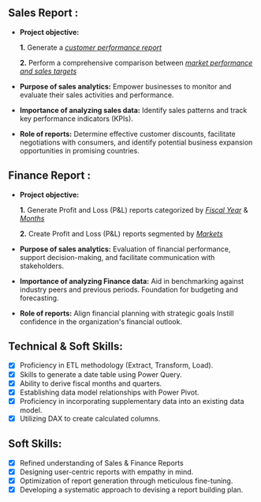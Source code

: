 ## Sales Report :


- **Project objective:** 

    **1.** Generate a _[customer performance report](https://github.com/lamoski/Excel-Sales-Analytics/blob/main/customer%20performance%20report.pdf)_ 

    **2.** Perform a comprehensive comparison between _[market performance and sales targets](https://github.com/lamoski/Excel-Sales-Analytics/blob/main/market%20performance%20vs%20target%20report.pdf)_

- **Purpose of sales analytics:** Empower businesses to monitor and evaluate their sales activities and performance.

- **Importance of analyzing sales data:** Identify sales patterns and track key performance indicators (KPIs).

- **Role of reports:** Determine effective customer discounts, facilitate negotiations with consumers, and identify potential business expansion opportunities in promising countries.


## Finance Report :

- **Project objective:** 

    **1.** Generate Profit and Loss (P&L) reports categorized by _[Fiscal Year](https://github.com/lamoski/Excel-Sales-Analytics/blob/main/P%26L%20Statement%20by%20Fiscal%20Year.pdf)_ & _[Months](https://github.com/lamoski/Excel-Sales-Analytics/blob/main/P%26L%20Statement%20by%20Months.pdf)_ 

   **2.** Create Profit and Loss (P&L) reports segmented by  _[Markets](https://github.com/lamoski/Excel-Sales-Analytics/blob/main/P%26L%20Statement%20by%20Markets.pdf)_

- **Purpose of sales analytics:** Evaluation of financial performance, support decision-making, and facilitate communication with stakeholders.

- **Importance of analyzing Finance data:** Aid in benchmarking against industry peers and previous periods. Foundation for budgeting and forecasting.

- **Role of reports:** Align financial planning with strategic goals Instill confidence in the organization's financial outlook.


## Technical & Soft Skills:
- [x]	Proficiency in ETL methodology (Extract, Transform, Load).
- [x]	Skills to generate a date table using Power Query.
- [x]	Ability to derive fiscal months and quarters.
- [x]	Establishing data model relationships with Power Pivot.
- [x]	Proficiency in incorporating supplementary data into an existing data model.
- [x]	Utilizing DAX to create calculated columns.

## Soft Skills:
- [x]	Refined understanding of Sales & Finance Reports
- [x]	Designing user-centric reports with empathy in mind.
- [x]	Optimization of report generation through meticulous fine-tuning.
- [x]	Developing a systematic approach to devising a report building plan.
